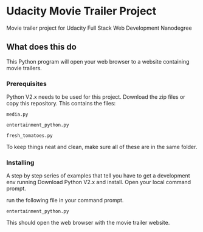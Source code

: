 # Udacity Movie Trailer Project

Movie trailer project for Udacity Full Stack Web Development Nanodegree

## What does this do

This Python program will open your web browser to a website containing movie trailers.


### Prerequisites

Python V2.x needs to be used for this project. 
Download the zip files or copy this repository. This contains the files:

```
media.py
```

```
entertainment_python.py
```

```
fresh_tomatoes.py
```

To keep things neat and clean, make sure all of these are in the same folder.

### Installing

A step by step series of examples that tell you have to get a development env running
Download Python V2.x and install. Open your local command prompt. 

run the following file in your command prompt.

```
entertainment_python.py
```

This should open the web browser with the movie trailer website.



